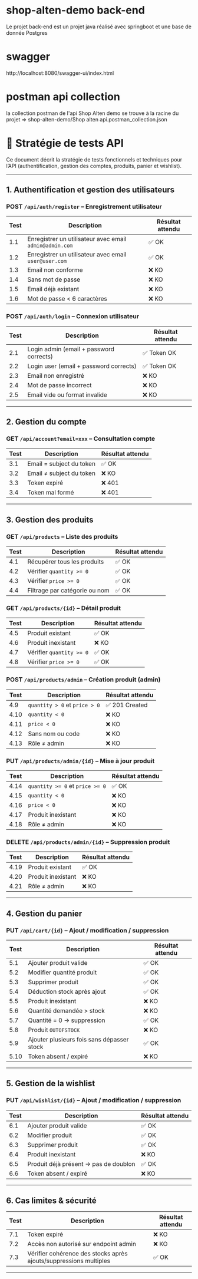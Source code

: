 # shop-alten-demo back-end
Le projet back-end est un projet java réalisé avec springboot et une base de donnée Postgres

# swagger
http://localhost:8080/swagger-ui/index.html

# postman api collection
la collection postman de l'api Shop Alten demo se trouve à la racine du projet
=> shop-alten-demo/Shop alten api.postman_collection.json

# 🧪 Stratégie de tests API

Ce document décrit la stratégie de tests fonctionnels 
et techniques pour l’API (authentification, gestion des comptes, produits, panier et wishlist).

---

## 1. Authentification et gestion des utilisateurs

### POST `/api/auth/register` – Enregistrement utilisateur

| Test | Description | Résultat attendu |
|------|------------|-----------------|
| 1.1  | Enregistrer un utilisateur avec email `admin@admin.com` | ✅ OK |
| 1.2  | Enregistrer un utilisateur avec email `user@user.com` | ✅ OK |
| 1.3  | Email non conforme | ❌ KO |
| 1.4  | Sans mot de passe | ❌ KO |
| 1.5  | Email déjà existant | ❌ KO |
| 1.6  | Mot de passe < 6 caractères | ❌ KO |

### POST `/api/auth/login` – Connexion utilisateur

| Test | Description | Résultat attendu |
|------|------------|-----------------|
| 2.1  | Login admin (email + password corrects) | ✅ Token OK |
| 2.2  | Login user (email + password corrects) | ✅ Token OK |
| 2.3  | Email non enregistré | ❌ KO |
| 2.4  | Mot de passe incorrect | ❌ KO |
| 2.5  | Email vide ou format invalide | ❌ KO |

---

## 2. Gestion du compte

### GET `/api/account?email=xxx` – Consultation compte

| Test | Description | Résultat attendu |
|------|------------|-----------------|
| 3.1  | Email = subject du token | ✅ OK |
| 3.2  | Email ≠ subject du token | ❌ KO |
| 3.3  | Token expiré | ❌ 401 |
| 3.4  | Token mal formé | ❌ 401 |

---

## 3. Gestion des produits

### GET `/api/products` – Liste des produits

| Test | Description | Résultat attendu |
|------|------------|-----------------|
| 4.1  | Récupérer tous les produits | ✅ OK |
| 4.2  | Vérifier `quantity >= 0` | ✅ OK |
| 4.3  | Vérifier `price >= 0` | ✅ OK |
| 4.4  | Filtrage par catégorie ou nom | ✅ OK |

### GET `/api/products/{id}` – Détail produit

| Test | Description | Résultat attendu |
|------|------------|-----------------|
| 4.5  | Produit existant | ✅ OK |
| 4.6  | Produit inexistant | ❌ KO |
| 4.7  | Vérifier `quantity >= 0` | ✅ OK |
| 4.8  | Vérifier `price >= 0` | ✅ OK |

### POST `/api/products/admin` – Création produit (admin)

| Test | Description | Résultat attendu |
|------|------------|-----------------|
| 4.9  | `quantity > 0` et `price > 0` | ✅ 201 Created |
| 4.10 | `quantity < 0` | ❌ KO |
| 4.11 | `price < 0` | ❌ KO |
| 4.12 | Sans nom ou code | ❌ KO |
| 4.13 | Rôle ≠ admin | ❌ KO |

### PUT `/api/products/admin/{id}` – Mise à jour produit

| Test | Description | Résultat attendu |
|------|------------|-----------------|
| 4.14 | `quantity >= 0` et `price >= 0` | ✅ OK |
| 4.15 | `quantity < 0` | ❌ KO |
| 4.16 | `price < 0` | ❌ KO |
| 4.17 | Produit inexistant | ❌ KO |
| 4.18 | Rôle ≠ admin | ❌ KO |

### DELETE `/api/products/admin/{id}` – Suppression produit

| Test | Description | Résultat attendu |
|------|------------|------------------|
| 4.19 | Produit existant | ✅ OK             |
| 4.20 | Produit inexistant | ❌ KO             |
| 4.21 | Rôle ≠ admin | ❌ KO             |

---

## 4. Gestion du panier

### PUT `/api/cart/{id}` – Ajout / modification / suppression

| Test | Description | Résultat attendu |
|------|------------|------------------|
| 5.1  | Ajouter produit valide | ✅ OK             |
| 5.2  | Modifier quantité produit | ✅ OK             |
| 5.3  | Supprimer produit | ✅ OK             |
| 5.4  | Déduction stock après ajout | ✅ OK             |
| 5.5  | Produit inexistant | ❌ KO             |
| 5.6  | Quantité demandée > stock | ❌ KO             |
| 5.7  | Quantité = 0 → suppression | ✅ OK             |
| 5.8  | Produit `OUTOFSTOCK` | ❌ KO             |
| 5.9  | Ajouter plusieurs fois sans dépasser stock | ✅ OK             |
| 5.10 | Token absent / expiré | ❌ KO             |

---

## 5. Gestion de la wishlist

### PUT `/api/wishlist/{id}` – Ajout / modification / suppression

| Test | Description | Résultat attendu |
|------|------------|------------------|
| 6.1  | Ajouter produit valide | ✅ OK             |
| 6.2  | Modifier produit | ✅ OK             |
| 6.3  | Supprimer produit | ✅ OK             |
| 6.4  | Produit inexistant | ❌ KO             |
| 6.5  | Produit déjà présent → pas de doublon | ✅ OK             |
| 6.6  | Token absent / expiré | ❌ KO             |

---

## 6. Cas limites & sécurité

| Test | Description | Résultat attendu |
|------|------------|------------------|
| 7.1  | Token expiré | ❌ KO             |
| 7.2  | Accès non autorisé sur endpoint admin | ❌ KO             |
| 7.3  | Vérifier cohérence des stocks après ajouts/suppressions multiples | ✅ OK             |

---